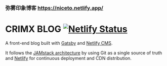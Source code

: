 ### 弥雾印象博客  https://niceto.netlify.app/
# CRIMX BLOG [![Netlify Status](https://api.netlify.com/api/v1/badges/2c7f5063-8b96-4a52-b0a8-fe765335a037/deploy-status)](https://app.netlify.com/sites/blog-crimx/deploys)

A front-end blog built with [Gatsby](https://www.gatsbyjs.org/) and [Netlify CMS](https://www.netlifycms.org).

It follows the [JAMstack architecture](https://jamstack.org) by using Git as a single source of truth and [Netlify](https://www.netlify.com) for continuous deployment and CDN distribution.
